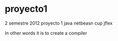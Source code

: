 # proyecto1
2 semestre 2012 proyecto 1 java netbeasn cup jflex

In other words it is to create a compiler
